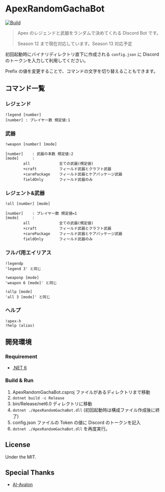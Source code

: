 # ApexRandomGachaBot
[![Build](https://github.com/Anteccq/ApexRandomGachaBot/actions/workflows/build.yml/badge.svg?branch=main)](https://github.com/Anteccq/ApexRandomGachaBot/actions/workflows/build.yml)

>Apex のレジェンドと武器をランダムで決めてくれる Discord Bot です。
> 
> Season 12 まで現在対応しています。Season 13 対応予定

初回起動時にバイナリディレクトリ直下に作成される `config.json` に Discord のトークンを入力して利用してください。

Prefix の値を変更することで、コマンドの文字を切り替えることもできます。

## コマンド一覧
### レジェンド
```
!legend [number] 
[number] : プレイヤー数 規定値:1
```

### 武器
```
!weapon [number] [mode]

[number]    : 武器の本数 規定値:2
[mode]      : 
        all             全ての武器(規定値)
        +craft          フィールド武器とクラフト武器
        +carePackage    フィールド武器とケアパッケージ武器
        fieldOnly       フィールド武器のみ
```

### レジェント&武器
```
!all [number] [mode]

[number]    : プレイヤー数 規定値=1
[mode]      :
        all             全ての武器(規定値)
        +craft          フィールド武器とクラフト武器
        +carePackage    フィールド武器とケアパッケージ武器
        fieldOnly       フィールド武器のみ
```

### フルパ用エイリアス
```
!legendp
'legend 3' と同じ
```

```
!weaponp [mode]
'weapon 6 [mode]' と同じ
```

```
!allp [mode]
'all 3 [mode]' と同じ
```

### ヘルプ
```
!apex-h
!help (alias)
```

## 開発環境
### Requirement
* [.NET 6](https://dotnet.microsoft.com/ja-jp/download/dotnet/6.0)

### Build & Run
1. ApexRandomGachaBot.csproj ファイルがあるディレクトリまで移動
1. `dotnet build -c Release` 
1. bin/Release/net6.0 ディレクトリに移動
1. `dotnet ./ApexRandomGachaBot.dll` (初回起動時は構成ファイル作成後に終了)
1. config.json ファイルの Token の値に Discord のトークンを記入
1. `dotnet ./ApexRandomGachaBot.dll` を再度実行。

## License
Under the MIT.

## Special Thanks
- [AI-Avalon](https://github.com/AI-Avalon)